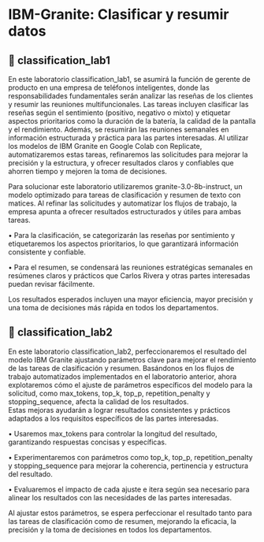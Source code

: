 # IBM-Granite: Clasificar y resumir datos

## :bookmark_tabs: classification_lab1 ##

En este laboratorio classification_lab1, se asumirá la función de gerente de producto en una empresa de teléfonos 
inteligentes, donde las responsabilidades fundamentales serán analizar las reseñas de los 
clientes y resumir las reuniones multifuncionales. Las tareas incluyen clasificar las reseñas 
según el sentimiento (positivo, negativo o mixto) y etiquetar aspectos prioritarios como la 
duración de la batería, la calidad de la pantalla y el rendimiento. Además, se resumirán las 
reuniones semanales en información estructurada y práctica para las partes interesadas. 
Al utilizar los modelos de IBM Granite en Google Colab con Replicate, automatizaremos estas tareas, refinaremos las solicitudes para mejorar la precisión y la estructura, y 
ofrecer resultados claros y confiables que ahorren tiempo y mejoren la toma de decisiones. 

Para solucionar este laboratorio utilizaremos granite-3.0-8b-instruct, un modelo optimizado para tareas de clasificación y resumen 
de texto con matices. Al refinar las solicitudes y automatizar los flujos de trabajo, la empresa 
apunta a ofrecer resultados estructurados y útiles para ambas tareas. 

• Para la clasificación, se categorizarán las reseñas por sentimiento y etiquetaremos los 
aspectos prioritarios, lo que garantizará información consistente y confiable. 

• Para el resumen, se condensará las reuniones estratégicas semanales en resúmenes 
claros y prácticos que Carlos Rivera y otras partes interesadas puedan revisar 
fácilmente. 

Los resultados esperados incluyen una mayor eficiencia, mayor precisión y una toma de 
decisiones más rápida en todos los departamentos. 

## :bookmark_tabs: classification_lab2 ##

En este laboratorio classification_lab2, perfeccionaremos el resultado del modelo IBM Granite ajustando parámetros 
clave para mejorar el rendimiento de las tareas de clasificación y resumen. Basándonos en los 
flujos de trabajo automatizados implementados en el laboratorio anterior, ahora explotaremos 
cómo el ajuste de parámetros específicos del modelo para la solicitud, como max_tokens, 
top_k, top_p, repetition_penalty y stopping_sequence, afecta la calidad de los resultados.  
Estas mejoras ayudarán a lograr resultados consistentes y prácticos adaptados a los 
requisitos específicos de las partes interesadas. 

• Usaremos max_tokens para controlar la longitud del resultado, garantizando respuestas 
concisas y específicas. 

• Experimentaremos con parámetros como top_k, top_p, repetition_penalty y 
stopping_sequence para mejorar la coherencia, pertinencia y estructura del resultado. 

• Evaluaremos el impacto de cada ajuste e itera según sea necesario para alinear los resultados 
con las necesidades de las partes interesadas. 

Al ajustar estos parámetros, se espera perfeccionar el resultado tanto para las tareas de 
clasificación como de resumen, mejorando la eficacia, la precisión y la toma de decisiones en 
todos los departamentos.  
